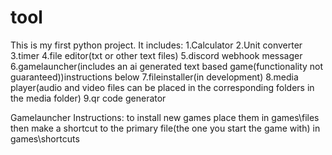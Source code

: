 # tool
This is my first python project.
It includes:
1.Calculator
2.Unit converter
3.timer
4.file editor(txt or other text files)
5.discord webhook messager
6.gamelauncher(includes an ai generated text based game(functionality not guaranteed))instructions below
7.fileinstaller(in development)
8.media player(audio and video files can be placed in the corresponding folders in the media folder)
9.qr code generator

Gamelauncher Instructions:
to install new games place them in games\files then make a shortcut to the primary file(the one you start the game with) in games\shortcuts
